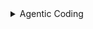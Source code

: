 <details><summary>Agentic Coding</summary>

 ### Agentic Coding SaaS
 <a href="https://github.com/spusgh/SaaS_Apps/tree/main/AgenticCoding/Claude%20Sonnet">Claude Sonnet - Investment App</a>
 ![alt text](https://github.com/spusgh/SaaS_Apps/blob/main/AgenticCoding/Claude%20Sonnet/Claude%203.7%20Sonnet.png?raw=true)<br/>
  ![alt text](https://github.com/spusgh/SaaS_Apps/blob/main/AgenticCoding/Claude%20Sonnet/Investment%20List.png?raw=true),    ![alt text](https://github.com/spusgh/SaaS_Apps/blob/main/AgenticCoding/Claude%20Sonnet/Add-New%20Investment.png?raw=true) 

</details>